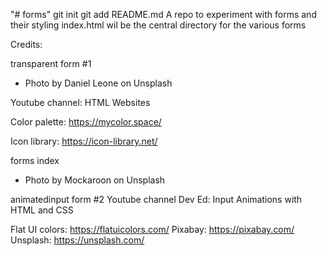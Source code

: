 "# forms"  git init git add README.md
A repo to experiment with forms and their styling
index.html wil be the central directory for the various forms
 
 Credits:

 transparent form #1 
 - Photo by Daniel Leone on Unsplash
 
 Youtube channel: HTML Websites

Color palette: https://mycolor.space/

Icon library: https://icon-library.net/

forms index
- Photo by Mockaroon on Unsplash

animatedinput form #2
Youtube channel Dev Ed: Input Animations with HTML and CSS

Flat UI colors: https://flatuicolors.com/
Pixabay: https://pixabay.com/
Unsplash: https://unsplash.com/

